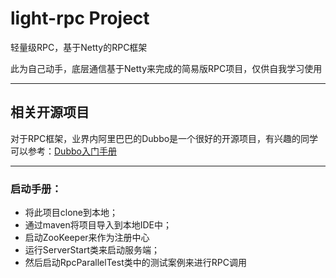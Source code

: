 # light-rpc Project
轻量级RPC，基于Netty的RPC框架

此为自己动手，底层通信基于Netty来完成的简易版RPC项目，仅供自我学习使用

----------

## 相关开源项目
对于RPC框架，业界内阿里巴巴的Dubbo是一个很好的开源项目，有兴趣的同学可以参考：[Dubbo入门手册](https://dubbo.apache.org/zh-cn/)

----------

### 启动手册：

* 将此项目clone到本地；
* 通过maven将项目导入到本地IDE中；
* 启动ZooKeeper来作为注册中心
* 运行ServerStart类来启动服务端；
* 然后启动RpcParallelTest类中的测试案例来进行RPC调用